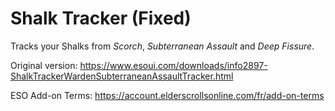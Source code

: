 # Shalk Tracker (Fixed)

Tracks your Shalks from *Scorch*, *Subterranean Assault* and *Deep Fissure*.

Original version: https://www.esoui.com/downloads/info2897-ShalkTrackerWardenSubterraneanAssaultTracker.html

ESO Add-on Terms: https://account.elderscrollsonline.com/fr/add-on-terms